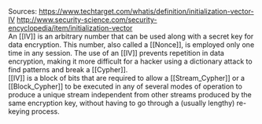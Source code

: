 Sources:
https://www.techtarget.com/whatis/definition/initialization-vector-IV
http://www.security-science.com/security-encyclopedia/item/initialization-vector
\
An [[IV]] is an arbitrary number that can be used along with a secret key for data encryption. This number, also called a [[Nonce]], is employed only one time in any session. The use of an [[IV]] prevents repetition in data encryption, making it more difficult for a hacker using a dictionary attack to find patterns and break a [[Cypher]].
\
[[IV]] is a block of bits that are required to allow a [[Stream_Cypher]] or a [[Block_Cypher]] to be executed in any of several modes of operation to produce a unique stream independent from other streams produced by the same encryption key, without having to go through a (usually lengthy) re-keying process.
